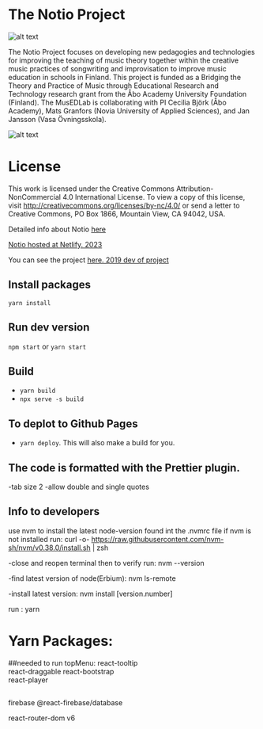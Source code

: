 # The Notio Project

![alt text](https://i.ibb.co/RHDjH85/notio-logo.png "Notio Logo")

The Notio Project focuses on developing new pedagogies and technologies for improving the teaching of music theory together within the creative music practices of songwriting and improvisation to improve music education in schools in Finland. This project is funded as a Bridging the Theory and Practice of Music through Educational Research and Technology research grant from the Åbo Academy University Foundation (Finland). The MusEDLab is collaborating with PI Cecilia Björk (Åbo Academy), Mats Granfors (Novia University of Applied Sciences), and Jan Jansson (Vasa Övningsskola).

![alt text](http://res.cloudinary.com/dfwzmr3kv/image/upload/v1541950072/libpjli26z1bue7z4hs1.png "Notio Proto")

# License

This work is licensed under the Creative Commons Attribution-NonCommercial 4.0 International License. To view a copy of this license, visit http://creativecommons.org/licenses/by-nc/4.0/ or send a letter to Creative Commons, PO Box 1866, Mountain View, CA 94042, USA.

Detailed info about Notio [here](http://musedlab.org/notio)

[Notio hosted at Netlify. 2023]([here](https://notio-novia-fi.netlify.app/))

You can see the project [here. 2019 dev of project](https://notio.pestanias.now.sh/)

## Install packages

`yarn install`

## Run dev version

`npm start` or `yarn start`

## Build

- `yarn build`
- `npx serve -s build`

## To deplot to Github Pages

- `yarn deploy`. This will also make a build for you.

## The code is formatted with the Prettier plugin.

-tab size 2
-allow double and single quotes

## Info to developers

use nvm to install the latest node-version found int the .nvmrc file
if nvm is not installed run:
curl -o- https://raw.githubusercontent.com/nvm-sh/nvm/v0.38.0/install.sh | zsh

-close and reopen terminal then to verify run:
nvm --version

-find latest version of node(Erbium):
nvm ls-remote

-install latest version:
nvm install [version.number]

run :
yarn

# Yarn Packages:

##needed to run topMenu:
react-tooltip  
react-draggable
react-bootstrap  
react-player

##

firebase
@react-firebase/database

react-router-dom v6
